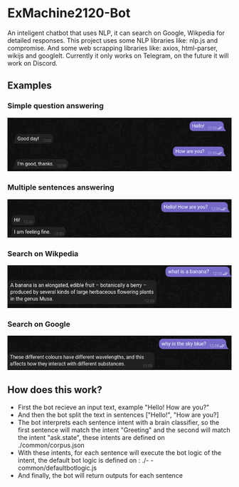 # ExMachine2120-Bot

An inteligent chatbot that uses NLP, it can search on Google, Wikpedia for detailed responses.
This project uses some NLP libraries like: nlp.js and compromise.
And some web scrapping libraries like: axios, html-parser, wikijs and googleIt.
Currently it only works on Telegram, on the future it will work on Discord.

## Examples
### Simple question answering
![image](./conversation_imgs/0.png)

### Multiple sentences answering
![image](./conversation_imgs/1.png)

### Search on Wikpedia
![image](./conversation_imgs/2.png)

### Search on Google
![image](./conversation_imgs/3.png)

## How does this work?
- First the bot recieve an input text, example "Hello! How are you?"
- And then the bot split the text in sentences ["Hello!", "How are you?]
- The bot interprets each sentence intent with a brain classifier, so the first sentence will match the intent "Greeting" and the second will match the intent "ask.state", these intents are defined on ./common/corpus.json
- With these intents, for each sentence will execute the bot logic of the intent, the default bot logic is defined on : ./- - common/defaultbotlogic.js
- And finally, the bot will return outputs for each sentence

